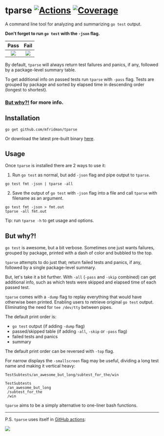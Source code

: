 # tparse  [![Actions](https://github.com/mfridman/tparse/workflows/CI/badge.svg)](https://github.com/mfridman/tparse) [![Coverage](http://gocover.io/_badge/github.com/mfridman/tparse/parse)](http://gocover.io/github.com/mfridman/tparse/parse)

A command line tool for analyzing and summarizing `go test` output.

**Don't forget to run `go test` with the `-json` flag.**

Pass            |  Fail
:-------------------------:|:-------------------------:
<img src="https://res.cloudinary.com/mfridman/image/upload/q_auto/v1600038958/projects/tparse/passed_rlnd0i.png" />  |  <img src="https://res.cloudinary.com/mfridman/image/upload/q_auto/v1600038958/projects/tparse/failed_zdka7h.png" />

By default, `tparse` will always return test failures and panics, if any, followed by a package-level summary table.

To get additional info on passed tests run `tparse` with `-pass` flag. Tests are grouped by package and sorted by elapsed time in descending order (longest to shortest).

### [But why?!](#but-why) for more info.

## Installation

    go get github.com/mfridman/tparse

Or download the latest pre-built binary [here](https://github.com/mfridman/tparse/releases/latest).

## Usage

Once `tparse` is installed there are 2 ways to use it:

1. Run `go test` as normal, but add `-json` flag and pipe output to `tparse`.

```
go test fmt -json | tparse -all
```

2. Save the output of `go test` with `-json` flag into a file and call `tparse` with filename as an argument.

```
go test fmt -json > fmt.out
tparse -all fmt.out
```

Tip: run `tparse -h` to get usage and options.

## But why?!

`go test` is awesome, but a bit verbose. Sometimes one just wants failures, grouped by package, printed with a dash of color and bubbled to the top.

`tparse` attempts to do just that; return failed tests and panics, if any, followed by a single package-level summary.

But, let's take it a bit further. With `-all` (`-pass` and `-skip` combined) can get additional info, such as which tests were skipped and elapsed time of each passed test.

`tparse` comes with a `-dump` flag to replay everything that would have otherwise been printed. Enabling users to retrieve original `go test` output. Eliminating the need for `tee /dev/tty` between pipes.

The default print order is:
- `go test` output (if adding `-dump` flag)
- passed/skipped table (if adding `-all`, `-skip` or `-pass` flag)
- failed tests and panics
- summary

The default print order can be reversed with `-top` flag.

For narrow displays the `-smallscreen` flag may be useful, dividing a long test name and making it vertical heavy:

```
TestSubtests/an_awesome_but_long/subtest_for_the/win

TestSubtests
 /an_awesome_but_long
 /subtest_for_the
 /win
 ```

`tparse` aims to be a simply alternative to one-liner bash functions.

---

P.S. `tparse` uses itself in [GitHub actions](https://github.com/mfridman/tparse/commit/eb87ddcaa52ed83692b01f6e30f3bd98aee036a3/checks?check_suite_id=345829033#step:5:11):

<img src="https://res.cloudinary.com/mfridman/image/upload/v1575645347/projects/tparse/Screen_Shot_2019-12-06_at_10.15.22_AM_itviiy.png" />